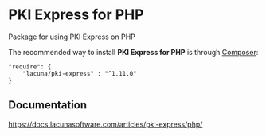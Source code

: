 # PKI Express for PHP

Package for using PKI Express on PHP

The recommended way to install **PKI Express for PHP** is through [Composer](http://getcomposer.org):

    "require": {
        "lacuna/pki-express" : "^1.11.0"
    }

## Documentation

https://docs.lacunasoftware.com/articles/pki-express/php/
